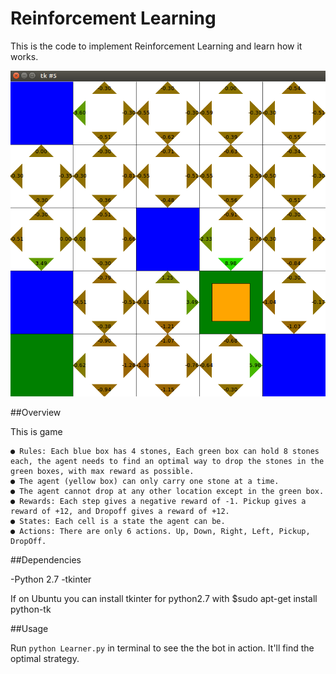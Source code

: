 # Reinforcement Learning
This is the code to implement Reinforcement Learning and learn how it works.

![Game](grid.png)

##Overview

This is game 

	● Rules: Each blue box has 4 stones, Each green box can hold 8 stones each, the agent needs to find an optimal way to drop the stones in the green boxes, with max reward as possible.
	● The agent (yellow box) can only carry one stone at a time.
	● The agent cannot drop at any other location except in the green box.
	● Rewards: Each step gives a negative reward of -1. Pickup gives a reward of +12, and Dropoff gives a reward of +12.
	● States: Each cell is a state the agent can be.
	● Actions: There are only 6 actions. Up, Down, Right, Left, Pickup, DropOff.

##Dependencies

-Python 2.7
-tkinter

If on Ubuntu you can install tkinter for python2.7 with
$sudo apt-get install python-tk

##Usage

Run `python Learner.py` in terminal to see the the bot in action. It'll find the optimal strategy.

